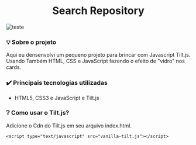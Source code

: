 <h1 align="center">Search Repository </h1>

![teste](assets/captured.gif)

### :bulb:	Sobre o projeto
<p>Aqui eu densenvolvi um pequeno projeto para brincar com Javascript Tilt.js. Usando Também HTML, CSS e JavaScript fazendo o efeito de "vidro" nos cards.</p>

### :heavy_check_mark: Principais tecnologias utilizadas

* HTML5, CSS3 e JavaScript e Tilt.js



### :grey_question: Como usar o Tilt.js?

Adicione o Cdn do Tilt.js em seu arquivo index.html.

```
<script type="text/javascript" src="vanilla-tilt.js"></script>
```
